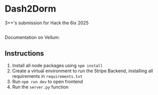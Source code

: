 # Dash2Dorm
3++'s submission for Hack the 6ix 2025
##
Documentation on Vellum:
<a href=""></a>
## Instructions
1. Install all node packages using `npm install`
2. Create a virtual environment to run the Stripe Backend, installing all requirements in `requirements.txt`
3. Run `npm run dev` to open frontend
4. Run the `server.py` function
